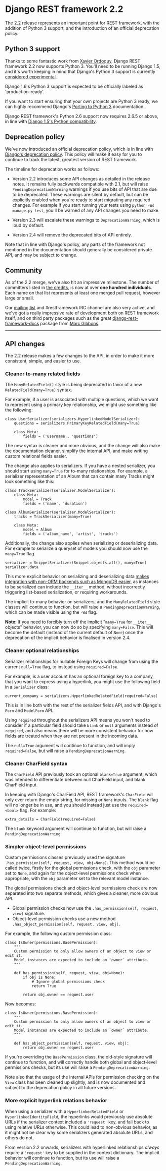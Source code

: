 # Django REST framework 2.2

The 2.2 release represents an important point for REST framework, with the addition of Python 3 support, and the introduction of an official deprecation policy.

## Python 3 support

Thanks to some fantastic work from [Xavier Ordoquy][xordoquy], Django REST framework 2.2 now supports Python 3.  You'll need to be running Django 1.5, and it's worth keeping in mind that Django's Python 3 support is currently [considered experimental][django-python-3].

Django 1.6's Python 3 support is expected to be officially labeled as 'production-ready'.

If you want to start ensuring that your own projects are Python 3 ready, we can highly recommend Django's [Porting to Python 3][porting-python-3] documentation.

Django REST framework's Python 2.6 support now requires 2.6.5 or above, in line with [Django 1.5's Python compatibility][python-compat].

## Deprecation policy

We've now introduced an official deprecation policy, which is in line with [Django's deprecation policy][django-deprecation-policy].  This policy will make it easy for you to continue to track the latest, greatest version of REST framework.

The timeline for deprecation works as follows:

* Version 2.2 introduces some API changes as detailed in the release notes.  It remains fully backwards compatible with 2.1, but will raise `PendingDeprecationWarning` warnings if you use bits of API that are due to be deprecated.  These warnings are silent by default, but can be explicitly enabled when you're ready to start migrating any required changes.  For example if you start running your tests using `python -Wd manage.py test`, you'll be warned of any API changes you need to make.

* Version 2.3 will escalate these warnings to `DeprecationWarning`, which is loud by default.

* Version 2.4 will remove the deprecated bits of API entirely.

Note that in line with Django's policy, any parts of the framework not mentioned in the documentation should generally be considered private API, and may be subject to change.

## Community

As of the 2.2 merge, we've also hit an impressive milestone.  The number of committers listed in [the credits][credits], is now at over **one hundred individuals**.  Each name on that list represents at least one merged pull request, however large or small.

Our [mailing list][mailing-list] and #restframework IRC channel are also very active, and we've got a really impressive rate of development both on REST framework itself, and on third party packages such as the great [django-rest-framework-docs][django-rest-framework-docs] package from [Marc Gibbons][marcgibbons].

---

## API changes

The 2.2 release makes a few changes to the API, in order to make it more consistent, simple, and easier to use.

### Cleaner to-many related fields

The `ManyRelatedField()` style is being deprecated in favor of a new `RelatedField(many=True)` syntax.

For example, if a user is associated with multiple questions, which we want to represent using a primary key relationship, we might use something like the following:

    class UserSerializer(serializers.HyperlinkedModelSerializer):
        questions = serializers.PrimaryKeyRelatedField(many=True)

        class Meta:
            fields = ('username', 'questions')

The new syntax is cleaner and more obvious, and the change will also make the documentation cleaner, simplify the internal API, and make writing custom relational fields easier.

The change also applies to serializers.  If you have a nested serializer, you should start using `many=True` for to-many relationships.  For example, a serializer representation of an Album that can contain many Tracks might look something like this:

    class TrackSerializer(serializer.ModelSerializer):
        class Meta:
            model = Track
            fields = ('name', 'duration')

    class AlbumSerializer(serializer.ModelSerializer):
        tracks = TrackSerializer(many=True)

        class Meta:
            model = Album
            fields = ('album_name', 'artist', 'tracks')

Additionally, the change also applies when serializing or deserializing data.  For example to serialize a queryset of models you should now use the `many=True` flag.

    serializer = SnippetSerializer(Snippet.objects.all(), many=True)
    serializer.data

This more explicit behavior on serializing and deserializing data [makes integration with non-ORM backends such as MongoDB easier][564], as instances to be serialized can include the `__iter__` method, without incorrectly triggering list-based serialization, or requiring workarounds.

The implicit to-many behavior on serializers, and the `ManyRelatedField` style classes will continue to function, but will raise a `PendingDeprecationWarning`, which can be made visible using the `-Wd` flag.

**Note**: If you need to forcibly turn off the implicit "`many=True` for `__iter__` objects" behavior, you can now do so by specifying `many=False`.  This will become the default (instead of the current default of `None`) once the deprecation of the implicit behavior is finalised in version 2.4.

### Cleaner optional relationships

Serializer relationships for nullable Foreign Keys will change from using the current `null=True` flag, to instead using `required=False`.

For example, is a user account has an optional foreign key to a company, that you want to express using a hyperlink, you might use the following field in a `Serializer` class:

    current_company = serializers.HyperlinkedRelatedField(required=False)

This is in line both with the rest of the serializer fields API, and with Django's `Form` and `ModelForm` API.

Using `required` throughout the serializers API means you won't need to consider if a particular field should take `blank` or `null` arguments instead of `required`, and also means there will be more consistent behavior for how fields are treated when they are not present in the incoming data.

The `null=True` argument will continue to function, and will imply `required=False`, but will raise a `PendingDeprecationWarning`.

### Cleaner CharField syntax

The `CharField` API previously took an optional `blank=True` argument, which was intended to differentiate between null CharField input, and blank CharField input.

In keeping with Django's CharField API, REST framework's `CharField` will only ever return the empty string, for missing or `None` inputs.  The `blank` flag will no longer be in use, and you should instead just use the `required=<bool>` flag.  For example:

    extra_details = CharField(required=False)

The `blank` keyword argument will continue to function, but will raise a `PendingDeprecationWarning`.

### Simpler object-level permissions

Custom permissions classes previously used the signature `.has_permission(self, request, view, obj=None)`.  This method would be called twice, firstly for the global permissions check, with the `obj` parameter set to `None`, and again for the object-level permissions check when appropriate, with the `obj` parameter set to the relevant model instance.

The global permissions check and object-level permissions check are now separated into two separate methods, which gives a cleaner, more obvious API.

* Global permission checks now use the `.has_permission(self, request, view)` signature.
* Object-level permission checks use a new method `.has_object_permission(self, request, view, obj)`.

For example, the following custom permission class:

    class IsOwner(permissions.BasePermission):
        """
        Custom permission to only allow owners of an object to view or edit it.
        Model instances are expected to include an `owner` attribute.
        """

        def has_permission(self, request, view, obj=None):
            if obj is None:
                # Ignore global permissions check
                return True

            return obj.owner == request.user

Now becomes:

    class IsOwner(permissions.BasePermission):
        """
        Custom permission to only allow owners of an object to view or edit it.
        Model instances are expected to include an `owner` attribute.
        """

        def has_object_permission(self, request, view, obj):
            return obj.owner == request.user

If you're overriding the `BasePermission` class, the old-style signature will continue to function, and will correctly handle both global and object-level permissions checks, but its use will raise a `PendingDeprecationWarning`.

Note also that the usage of the internal APIs for permission checking on the `View` class has been cleaned up slightly, and is now documented and subject to the deprecation policy in all future versions.

### More explicit hyperlink relations behavior

When using a serializer with a `HyperlinkedRelatedField` or `HyperlinkedIdentityField`, the hyperlinks would previously use absolute URLs if the serializer context included a `'request'` key, and fall back to using relative URLs otherwise.  This could lead to non-obvious behavior, as it might not be clear why some serializers generated absolute URLs, and others do not.

From version 2.2 onwards, serializers with hyperlinked relationships *always* require a `'request'` key to be supplied in the context dictionary.  The implicit behavior will continue to function, but its use will raise a `PendingDeprecationWarning`.

[xordoquy]: https://github.com/xordoquy
[django-python-3]: https://docs.djangoproject.com/en/stable/faq/install/#can-i-use-django-with-python-3
[porting-python-3]: https://docs.djangoproject.com/en/stable/topics/python3/
[python-compat]: https://docs.djangoproject.com/en/stable/releases/1.5/#python-compatibility
[django-deprecation-policy]: https://docs.djangoproject.com/en/stable/internals/release-process/#internal-release-deprecation-policy
[credits]: http://www.django-rest-framework.org/topics/credits
[mailing-list]: https://groups.google.com/forum/?fromgroups#!forum/django-rest-framework
[django-rest-framework-docs]: https://github.com/marcgibbons/django-rest-framework-docs
[marcgibbons]: https://github.com/marcgibbons/
[issues]: https://github.com/tomchristie/django-rest-framework/issues
[564]: https://github.com/tomchristie/django-rest-framework/issues/564
